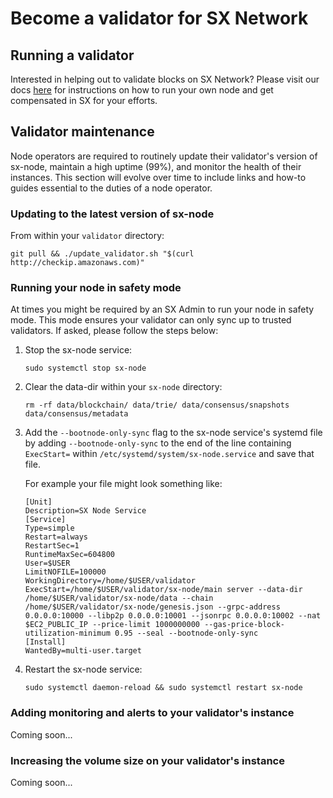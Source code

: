 
# Become a validator for SX Network

## Running a validator

Interested in helping out to validate blocks on SX Network? Please visit our docs [here](https://docs.sx.technology/developers/become-a-validator) for instructions on how to run your own node and get compensated in SX for your efforts.

## Validator maintenance

Node operators are required to routinely update their validator's version of sx-node, maintain a high uptime (99%), and monitor the health of their instances. This section will evolve over time to include links and how-to guides essential to the duties of a node operator.

### Updating to the latest version of sx-node

From within your `validator` directory: 
```
git pull && ./update_validator.sh "$(curl http://checkip.amazonaws.com)"
```
### Running your node in safety mode

At times you might be required by an SX Admin to run your node in safety mode. This mode ensures your validator can only sync up to trusted validators. If asked, please follow the steps below:

1. Stop the sx-node service:

    ```
    sudo systemctl stop sx-node
    ```

2. Clear the data-dir within your `sx-node` directory:

    ```
    rm -rf data/blockchain/ data/trie/ data/consensus/snapshots data/consensus/metadata
    ```

3. Add the `--bootnode-only-sync` flag to the sx-node service's systemd file by adding `--bootnode-only-sync` to the end of the line containing `ExecStart=` within `/etc/systemd/system/sx-node.service` and save that file.

    For example your file might look something like:

    ```
    [Unit]
    Description=SX Node Service
    [Service]
    Type=simple
    Restart=always
    RestartSec=1
    RuntimeMaxSec=604800
    User=$USER
    LimitNOFILE=100000
    WorkingDirectory=/home/$USER/validator
    ExecStart=/home/$USER/validator/sx-node/main server --data-dir /home/$USER/validator/sx-node/data --chain /home/$USER/validator/sx-node/genesis.json --grpc-address 0.0.0.0:10000 --libp2p 0.0.0.0:10001 --jsonrpc 0.0.0.0:10002 --nat $EC2_PUBLIC_IP --price-limit 1000000000 --gas-price-block-utilization-minimum 0.95 --seal --bootnode-only-sync
    [Install]
    WantedBy=multi-user.target
    ```

4. Restart the sx-node service:

    ```
    sudo systemctl daemon-reload && sudo systemctl restart sx-node
    ```

### Adding monitoring and alerts to your validator's instance

Coming soon...

### Increasing the volume size on your validator's instance

Coming soon...
